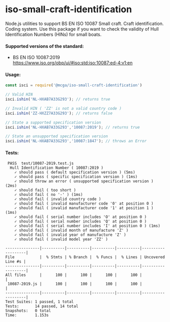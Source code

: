 # iso-small-craft-identification
Node.js utilities to support BS EN ISO 10087 Small craft. Craft identification. Coding system. 
Use this package if you want to check the validity of Hull Identification Numbers (HINs) for small boats.

#### Supported versions of the standard:
- BS EN ISO 10087:2019 <https://www.iso.org/obp/ui/#iso:std:iso:10087:ed-4:v1:en>

#### Usage:
```javascript
const isci = require('@mcga/iso-small-craft-identification')

// Valid HIN
isci.ishin('NL-HXAB7A33G293'); // returns true

// Invalid HIN ( 'ZZ' is not a valid country code )
isci.ishin('ZZ-HXZZ7A33G293'); // returns false

// State a supported specification version
isci.ishin('NL-HXAB7A33G293','10087:2019'); // returns true

// State an unsupported specification version
isci.ishin('NL-HXAB7A33G293','10087:1847'); // throws an Error
```

#### Tests:
```shell
 PASS  test/10087-2019.test.js
  Hull Identification Number ( 10087:2019 )
    ✓ should pass ( default specification version ) (5ms)
    ✓ should pass ( specific specification version ) (1ms)
    ✓ should throw an error ( unsupported specification version ) (2ms)
    ✓ should fail ( too short )
    ✓ should fail ( no '-' ) (1ms)
    ✓ should fail ( invalid country code )
    ✓ should fail ( invalid manufacturer code '0' at position 0 )
    ✓ should fail ( invalid manufacturer code '1' at position 1 ) (1ms)
    ✓ should fail ( serial number includes 'O' at position 0 )
    ✓ should fail ( serial number includes 'Q' at position 0 )
    ✓ should fail ( serial number includes 'I' at position 0 ) (1ms)
    ✓ should fail ( invalid month of manufacture 'Z' )
    ✓ should fail ( invalid year of manufacture 'Z' )
    ✓ should fail ( invalid model year 'ZZ' )

---------------|----------|----------|----------|----------|-------------------|
File           |  % Stmts | % Branch |  % Funcs |  % Lines | Uncovered Line #s |
---------------|----------|----------|----------|----------|-------------------|
All files      |      100 |      100 |      100 |      100 |                   |
 10087-2019.js |      100 |      100 |      100 |      100 |                   |
---------------|----------|----------|----------|----------|-------------------|
Test Suites: 1 passed, 1 total
Tests:       14 passed, 14 total
Snapshots:   0 total
Time:        1.153s
```
